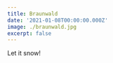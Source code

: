 ```yaml
---
title: Braunwald
date: '2021-01-08T00:00:00.000Z'
image: ./braunwald.jpg
excerpt: false
---
```


Let it snow!
